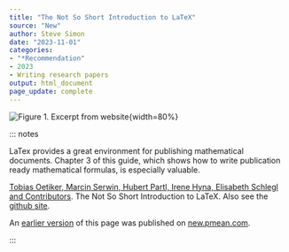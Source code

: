 ```yaml
---
title: "The Not So Short Introduction to LaTeX"
source: "New"
author: Steve Simon
date: "2023-11-01"
categories:
- "*Recommendation"
- 2023
- Writing research papers
output: html_document
page_update: complete
---
```


![Figure 1. Excerpt from website](http://www.pmean.com/new-images/23/latex-guide-01.png){width=80%}

::: notes

LaTex provides a great environment for publishing mathematical documents. Chapter 3 of this guide, which shows how to write publication ready mathematical formulas, is especially valuable. 

[Tobias Oetiker, Marcin Serwin, Hubert Partl, Irene Hyna, Elisabeth Schlegl and Contributors][oet1]. The Not So Short Introduction to LaTeX. Also see the [github site][oet2].

[oet1]: https://texdoc.org/serve/lshort/0
[oet2]: https://github.com/oetiker/lshort

An [earlier version][sim2] of this page was published on [new.pmean.com][sim1].

[sim1]: http://new.pmean.com
[sim2]: http://new.pmean.com/latex-guide/

:::
